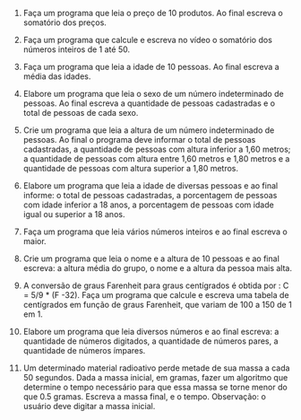 1.  Faça um programa que leia o preço de 10 produtos. Ao final escreva o somatório dos preços.

2.  Faça um programa que calcule e escreva no vídeo o somatório dos números inteiros de 1 até 50.

3.  Faça um programa que leia a idade de 10 pessoas. Ao final escreva a média das idades.

4.  Elabore um programa que leia o sexo de um número indeterminado de pessoas. Ao final escreva a quantidade de pessoas cadastradas e o total de pessoas  de cada sexo.

5.  Crie um programa que leia a altura de um número indeterminado de pessoas. Ao final o programa deve informar o total de pessoas cadastradas, a quantidade de pessoas com altura inferior a 1,60 metros; a quantidade de pessoas com altura entre 1,60 metros e 1,80 metros e a quantidade de pessoas com altura superior a 1,80 metros.

6.  Elabore um programa que leia a idade de diversas pessoas e ao final informe: o total de pessoas cadastradas, a porcentagem de pessoas com idade inferior a 18 anos, a porcentagem de pessoas com idade igual ou superior a 18 anos.

7.  Faça um programa que leia vários números inteiros e ao final escreva o maior.

8.  Crie um programa que leia o nome e a altura de 10 pessoas e ao final escreva: a altura média do grupo, o nome e a altura da pessoa mais alta.

9.  A conversão de graus Farenheit para graus centígrados é obtida por : C = 5/9 * (F -32). Faça um programa que calcule e escreva uma tabela de centígrados em função de graus Farenheit, que variam de 100 a 150 de 1 em 1.

10. Elabore um programa que leia diversos números e ao final escreva: a quantidade de números digitados, a quantidade de números pares, a quantidade de números ímpares.

11. Um determinado material radioativo perde metade de sua massa a cada 50 segundos. Dada a massa inicial, em gramas, fazer um algoritmo que determine o tempo necessário para que essa massa se torne menor do que 0.5 gramas. Escreva a massa final, e o tempo. Observação: o usuário deve digitar a massa inicial.